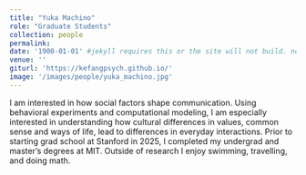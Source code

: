 ```yaml
---
title: "Yuka Machino"
role: "Graduate Students"
collection: people
permalink: 
date: '1900-01-01' #jekyll requires this or the site will not build. not sure what it does yet. order?
venue: ''
giturl: 'https://kefangpsych.github.io/'
image: '/images/people/yuka_machino.jpg'
---
```

I am interested in how social factors shape communication. Using behavioral experiments and computational modeling, I am especially interested in understanding how cultural differences in values, common sense and ways of life, lead to differences in everyday interactions. Prior to starting grad school at Stanford in 2025, I completed my undergrad and master’s degrees at MIT. Outside of research I enjoy swimming, travelling, and doing math.